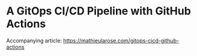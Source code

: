 # A GitOps CI/CD Pipeline with GitHub Actions 

Accompanying article: https://mathieularose.com/gitops-cicd-github-actions
